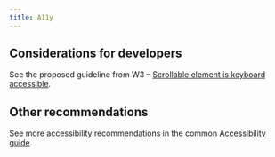 ```yaml
---
title: A11y
---
```


## Considerations for developers

See the proposed guideline from W3 – [Scrollable element is keyboard accessible](https://www.w3.org/WAI/standards-guidelines/act/rules/0ssw9k/proposed/).

## Other recommendations

See more accessibility recommendations in the common [Accessibility guide](/core-principles/a11y/).
